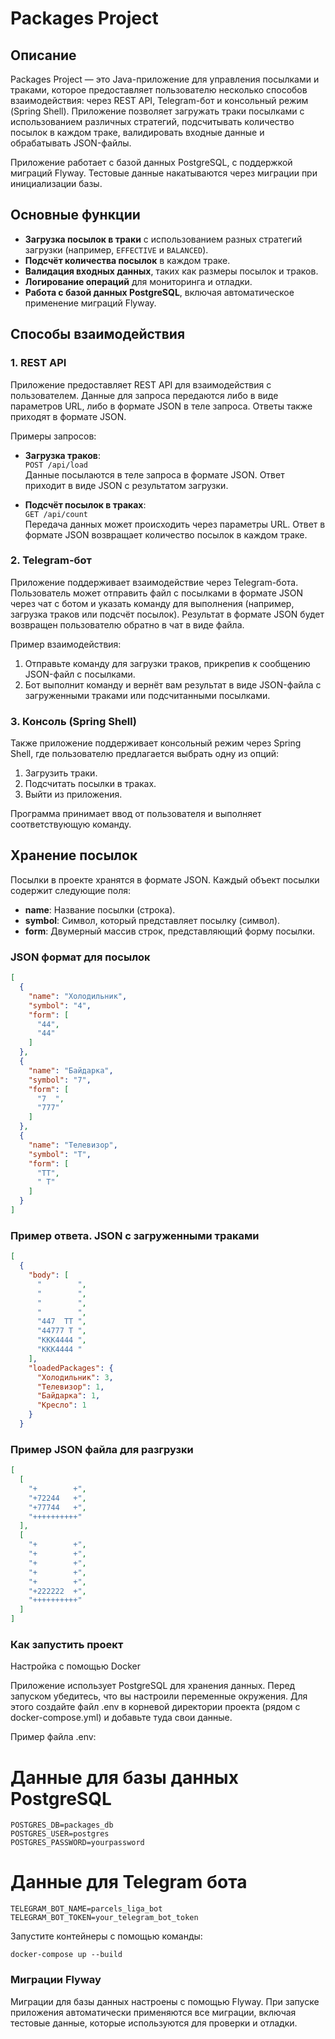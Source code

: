 # Packages Project

## Описание

Packages Project — это Java-приложение для управления посылками и траками, которое предоставляет пользователю несколько
способов взаимодействия: через REST API, Telegram-бот и консольный режим (Spring Shell). Приложение позволяет загружать
траки посылками с использованием различных стратегий, подсчитывать количество посылок в каждом траке, валидировать
входные данные и обрабатывать JSON-файлы.

Приложение работает с базой данных PostgreSQL, с поддержкой миграций Flyway. Тестовые данные накатываются через миграции
при инициализации базы.

## Основные функции

- **Загрузка посылок в траки** с использованием разных стратегий загрузки (например, `EFFECTIVE` и `BALANCED`).
- **Подсчёт количества посылок** в каждом траке.
- **Валидация входных данных**, таких как размеры посылок и траков.
- **Логирование операций** для мониторинга и отладки.
- **Работа с базой данных PostgreSQL**, включая автоматическое применение миграций Flyway.

## Способы взаимодействия

### 1. REST API

Приложение предоставляет REST API для взаимодействия с пользователем. Данные для запроса передаются либо в виде
параметров URL, либо в формате JSON в теле запроса. Ответы также приходят в формате JSON.

Примеры запросов:

- **Загрузка траков**:  
  `POST /api/load`  
  Данные посылаются в теле запроса в формате JSON. Ответ приходит в виде JSON с результатом загрузки.

- **Подсчёт посылок в траках**:  
  `GET /api/count`  
  Передача данных может происходить через параметры URL. Ответ в формате JSON возвращает количество посылок в каждом
  траке.

### 2. Telegram-бот

Приложение поддерживает взаимодействие через Telegram-бота. Пользователь может отправить файл с посылками в формате JSON
через чат с ботом и указать команду для выполнения (например, загрузка траков или подсчёт посылок). Результат в формате
JSON будет возвращен пользователю обратно в чат в виде файла.

Пример взаимодействия:

1. Отправьте команду для загрузки траков, прикрепив к сообщению JSON-файл с посылками.
2. Бот выполнит команду и вернёт вам результат в виде JSON-файла с загруженными траками или подсчитанными посылками.

### 3. Консоль (Spring Shell)

Также приложение поддерживает консольный режим через Spring Shell, где пользователю предлагается выбрать одну из опций:

1. Загрузить траки.
2. Подсчитать посылки в траках.
3. Выйти из приложения.

Программа принимает ввод от пользователя и выполняет соответствующую команду.

## Хранение посылок

Посылки в проекте хранятся в формате JSON. Каждый объект посылки содержит следующие поля:

- **name**: Название посылки (строка).
- **symbol**: Символ, который представляет посылку (символ).
- **form**: Двумерный массив строк, представляющий форму посылки.


### JSON формат для посылок 
```json
[
  {
    "name": "Холодильник",
    "symbol": "4",
    "form": [
      "44",
      "44"
    ]
  },
  {
    "name": "Байдарка",
    "symbol": "7",
    "form": [
      "7  ",
      "777"
    ]
  },
  {
    "name": "Телевизор",
    "symbol": "T",
    "form": [
      "TT",
      " T"
    ]
  }
]
```

### Пример ответа. JSON с загруженными траками

```json
[
  {
    "body": [
      "        ",
      "        ",
      "        ",
      "        ",
      "447  TT ",
      "44777 T ",
      "KKК4444 ",
      "КKK4444 "
    ],
    "loadedPackages": {
      "Холодильник": 3,
      "Телевизор": 1,
      "Байдарка": 1,
      "Кресло": 1
    }
  }
```

### Пример JSON файла для разгрузки

```json
[
  [
    "+        +",
    "+72244   +",
    "+77744   +",
    "++++++++++"
  ],
  [
    "+        +",
    "+        +",
    "+        +",
    "+        +",
    "+        +",
    "+222222  +",
    "++++++++++"
  ]
]
```

### Как запустить проект

Настройка с помощью Docker

Приложение использует PostgreSQL для хранения данных. Перед запуском убедитесь, что вы настроили переменные окружения.
Для этого создайте файл .env в корневой директории проекта (рядом с docker-compose.yml) и добавьте туда свои данные.

Пример файла .env:

# Данные для базы данных PostgreSQL

```
POSTGRES_DB=packages_db
POSTGRES_USER=postgres
POSTGRES_PASSWORD=yourpassword
```

# Данные для Telegram бота

```
TELEGRAM_BOT_NAME=parcels_liga_bot
TELEGRAM_BOT_TOKEN=your_telegram_bot_token
```

Запустите контейнеры с помощью команды:

```
docker-compose up --build
```

### Миграции Flyway

Миграции для базы данных настроены с помощью Flyway. При запуске приложения автоматически применяются все миграции,
включая тестовые данные, которые используются для проверки и отладки.